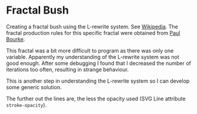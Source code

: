 # Fractal Bush

Creating a fractal bush using the L-rewrite system. See [Wikipedia](https://en.wikipedia.org/wiki/L-system">Wikipedia).
The fractal production rules for this specific fractal were obtained from [Paul Bourke](https://paulbourke.net/fractals/lsys/).

This fractal was a bit more difficult to program as there was only one variable. Apparently my understanding
of the L-rewrite system was not good enough. After some debugging I found that I decreased the number of
iterations too often, resulting in strange behaviour.

This is another step in understanding the L-rewrite system so I can develop some generic solution.

The further out the lines are, the less the opacity used (SVG Line attribute `stroke-opacity`). 
